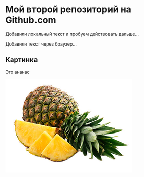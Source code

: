 # Мой второй репозиторий на Github.com

Добавили локальный текст  и пробуем действовать дальше...


Добавили текст через браузер...

## Картинка
Это ананас

![Это ананас](ananas.jpg)
